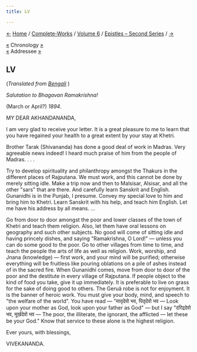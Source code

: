 ```yaml
---
title: LV

---
```

<div>

[←](054_swami_ramakrishnananda.htm) [Home](../../../index.htm) /
[Complete-Works](../../complete_works.htm) / [Volume
6](../volume_6_contents.htm) / [Epistles – Second
Series](epistles_second_series_contents.htm)
/ [→](056_dear_and_beloved.htm)

  

[«](054_swami_ramakrishnananda.htm) Chronology
[»](056_dear_and_beloved.htm)  
[«](028_akhandananda.htm) Addressee [»](072_akhandananda.htm)

## LV

(*Translated from [Bengali](b7144e6055.pdf)* )

*Salutation to Bhagavan Ramakrishna!*

(March or April?) *1894*.

MY DEAR AKHANDANANDA,

I am very glad to receive your letter. It is a great pleasure to me to
learn that you have regained your health to a great extent by your stay
at Khetri.

Brother Tarak (Shivananda) has done a good deal of work in Madras. Very
agreeable news indeed! I heard much praise of him from the people of
Madras. . . .

Try to develop spirituality and philanthropy amongst the Thakurs in the
different places of Rajputana. We must work, and this cannot be done by
merely sitting idle. Make a trip now and then to Malsisar, Alsisar, and
all the other "sars" that are there. And carefully learn Sanskrit and
English. Gunanidhi is in the Punjab, I presume. Convey my special love
to him and bring him to Khetri. Learn Sanskrit with his help, and teach
him English. Let me have his address by all means. ...

Go from door to door amongst the poor and lower classes of the town of
Khetri and teach them religion. Also, let them have oral lessons on
geography and such other subjects. No good will come of sitting idle and
having princely dishes, and saying "Ramakrishna, O Lord!" — unless you
can do some good to the poor. Go to other villages from time to time,
and teach the people the arts of life as well as religion. Work,
worship, and Jnana (knowledge) — first work, and your mind will be
purified; otherwise everything will be fruitless like pouring oblations
on a pile of ashes instead of in the sacred fire. When Gunanidhi comes,
move from door to door of the poor and the destitute in every village of
Rajputana. If people object to the kind of food you take, give it up
immediately. It is preferable to live on grass for the sake of doing
good to others. The Geruâ robe is not for enjoyment. It is the banner of
heroic work. You must give your body, mind, and speech to "the welfare
of the world". You have read — "मातृदेवो भव, पितृदेवो भव — Look upon
your mother as God, look upon your father as God" — but I say 
"दरिद्रदेवो भव, मूर्खदेवो भव — The poor, the illiterate, the ignorant,
the afflicted — let these be your God." Know that service to these alone
is the highest religion.

Ever yours, with blessings,

VIVEKANANDA.

</div>
